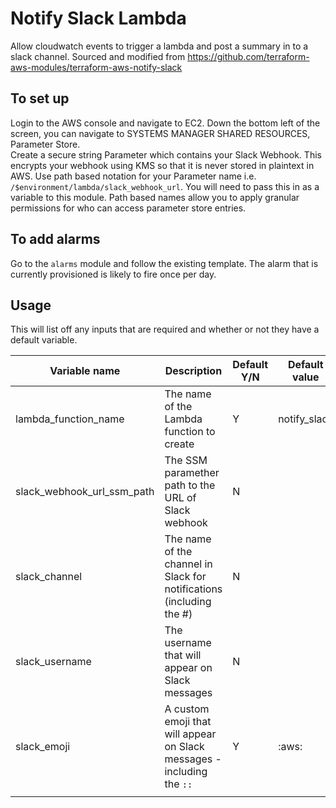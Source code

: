 # Notify Slack Lambda

Allow cloudwatch events to trigger a lambda and post a summary in to a slack channel.
Sourced and modified from https://github.com/terraform-aws-modules/terraform-aws-notify-slack

## To set up

Login to the AWS console and navigate to EC2. Down the bottom left of the screen, you can navigate to SYSTEMS MANAGER SHARED RESOURCES, Parameter Store.  
Create a secure string Parameter which contains your Slack Webhook. This encrypts your webhook using KMS so that it is never stored in plaintext in AWS.
Use path based notation for your Parameter name i.e. `/$environment/lambda/slack_webhook_url`. You will need to pass this in as a variable to this module. Path based names allow you to apply granular permissions for who can access parameter store entries.

## To add alarms

Go to the `alarms` module and follow the existing template. The alarm that is currently provisioned is likely to fire once per day.

## Usage
This will list off any inputs that are required and whether or not they have a default variable. 

| Variable name | Description | Default Y/N | Default value|
|---------------|-------------|-------------|--------------|
| lambda_function_name | The name of the Lambda function to create | Y | notify_slack |
| slack_webhook_url_ssm_path | The SSM paramether path to the URL of Slack webhook | N |  |
| slack_channel | The name of the channel in Slack for notifications (including the #) | N |  |
| slack_username | The username that will appear on Slack messages | N |  |
| slack_emoji | A custom emoji that will appear on Slack messages - including the `::` | Y | :aws: |
|  |  |  |  |